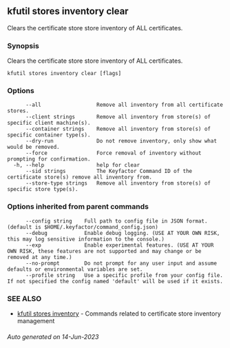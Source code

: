 ## kfutil stores inventory clear

Clears the certificate store store inventory of ALL certificates.

### Synopsis

Clears the certificate store store inventory of ALL certificates.

```
kfutil stores inventory clear [flags]
```

### Options

```
      --all                  Remove all inventory from all certificate stores.
      --client strings       Remove all inventory from store(s) of specific client machine(s).
      --container strings    Remove all inventory from store(s) of specific container type(s).
      --dry-run              Do not remove inventory, only show what would be removed.
      --force                Force removal of inventory without prompting for confirmation.
  -h, --help                 help for clear
      --sid strings          The Keyfactor Command ID of the certificate store(s) remove all inventory from.
      --store-type strings   Remove all inventory from store(s) of specific store type(s).
```

### Options inherited from parent commands

```
      --config string    Full path to config file in JSON format. (default is $HOME/.keyfactor/command_config.json)
      --debug            Enable debug logging. (USE AT YOUR OWN RISK, this may log sensitive information to the console.)
      --exp              Enable experimental features. (USE AT YOUR OWN RISK, these features are not supported and may change or be removed at any time.)
      --no-prompt        Do not prompt for any user input and assume defaults or environmental variables are set.
      --profile string   Use a specific profile from your config file. If not specified the config named 'default' will be used if it exists.
```

### SEE ALSO

* [kfutil stores inventory](kfutil_stores_inventory.md)	 - Commands related to certificate store inventory management

###### Auto generated on 14-Jun-2023

